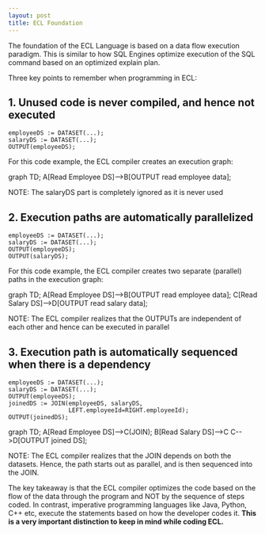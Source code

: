 ```yaml
---
layout: post
title: ECL Foundation
---
```


The foundation of the ECL Language is based on a data flow execution paradigm. This is similar to how SQL Engines optimize execution of the SQL command based on an optimized explain plan.

Three key points to remember when programming in ECL:

## 1. Unused code is never compiled, and hence not executed

```ecl
employeeDS := DATASET(...);
salaryDS := DATASET(...);
OUTPUT(employeeDS);
```

For this code example, the ECL compiler creates an execution graph:

<div class="mermaid">
graph TD;
    A[Read Employee DS]-->B[OUTPUT read employee data];
</div> 

NOTE: The salaryDS part is completely ignored as it is never used


## 2. Execution paths are automatically parallelized 

```ecl
employeeDS := DATASET(...);
salaryDS := DATASET(...);
OUTPUT(employeeDS);
OUTPUT(salaryDS);
```


For this code example, the ECL compiler creates two separate (parallel) paths in the execution graph:

<div class="mermaid">
graph TD;
    A[Read Employee DS]-->B[OUTPUT read employee data];
    C[Read Salary DS]-->D[OUTPUT read salary data];
</div> 

NOTE: The ECL compiler realizes that the OUTPUTs are independent of each other and hence can be executed in parallel

## 3. Execution path is automatically sequenced when there is a dependency

```ecl
employeeDS := DATASET(...);
salaryDS := DATASET(...);
OUTPUT(employeeDS);
joinedDS := JOIN(employeeDS, salaryDS, 
                 LEFT.employeeId=RIGHT.employeeId);
OUTPUT(joinedDS);
```


<div class="mermaid">
graph TD;
    A[Read Employee DS]-->C(JOIN);
    B[Read Salary DS]-->C
    C-->D[OUTPUT joined DS];
</div> 


NOTE: The ECL compiler realizes that the JOIN depends on both the datasets. Hence, the path starts out as parallel, and is then sequenced into the JOIN.

The key takeaway is that the ECL compiler optimizes the code based on the flow of the data through the program and NOT by the sequence of steps coded. In contrast, imperative programming languages like Java, Python, C++ etc, execute the statements based on how the developer codes it. **This is a very important distinction to keep in mind while coding ECL.**